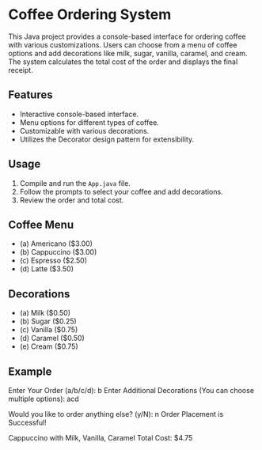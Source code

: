 # Coffee Ordering System

This Java project provides a console-based interface for ordering coffee with various customizations. Users can choose from a menu of coffee options and add decorations like milk, sugar, vanilla, caramel, and cream. The system calculates the total cost of the order and displays the final receipt.

## Features

- Interactive console-based interface.
- Menu options for different types of coffee.
- Customizable with various decorations.
- Utilizes the Decorator design pattern for extensibility.

## Usage

1. Compile and run the `App.java` file.
2. Follow the prompts to select your coffee and add decorations.
3. Review the order and total cost.

## Coffee Menu

- (a) Americano ($3.00)
- (b) Cappuccino ($3.00)
- (c) Espresso ($2.50)
- (d) Latte ($3.50)

## Decorations

- (a) Milk ($0.50)
- (b) Sugar ($0.25)
- (c) Vanilla ($0.75)
- (d) Caramel ($0.50)
- (e) Cream ($0.75)

## Example

  Enter Your Order (a/b/c/d): b
  Enter Additional Decorations (You can choose multiple options): acd

  Would you like to order anything else? (y/N): n
  Order Placement is Successful!

  Cappuccino with Milk, Vanilla, Caramel
  Total Cost: $4.75

